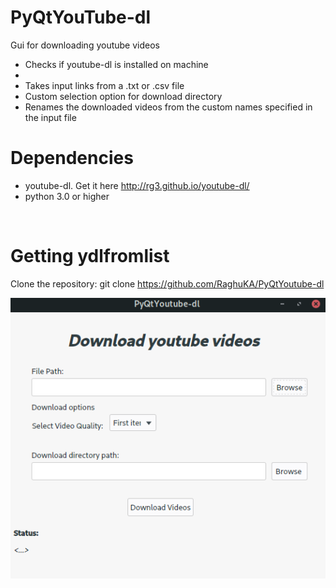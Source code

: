 # PyQtYouTube-dl
Gui for downloading youtube videos

*	Checks if youtube-dl is installed on machine
*   
*	Takes input links from a .txt or .csv file
*	Custom selection option for download directory
*	Renames the downloaded videos from the custom names specified in the input file
​
# Dependencies
+ youtube-dl. Get it here <http://rg3.github.io/youtube-dl/>
+ python 3.0 or higher

​
# Getting ydlfromlist
Clone the repository:
	git clone https://github.com/RaghuKA/PyQtYoutube-dl



![Screenshot](ScShotGuiN.png)
